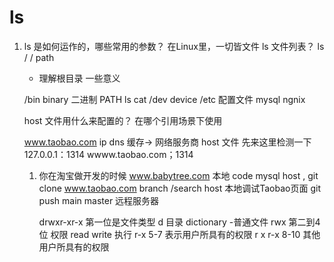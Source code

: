 # ls

1. ls 是如何运作的，哪些常用的参数？
    在Linux里，一切皆文件
    ls 文件列表？  ls /     / path
    - 理解根目录 一些意义

    /bin  binary 二进制  PATH ls  cat 
    /dev device
    /etc  配置文件 mysql  ngnix

    host 文件用什么来配置的？ 在哪个引用场景下使用

    www.taobao.com ip dns 缓存-> 网络服务商
    host 文件 先来这里检测一下
    127.0.0.1：1314  wwww.taobao.com；1314



    1. 你在淘宝做开发的时候
        www.babytree.com  本地 code mysql host ,
        git clone www.taobao.com branch  /search
        host  本地调试Taobao页面
        git push main master 远程服务器


        drwxr-xr-x
        第一位是文件类型      d 目录 dictionary  -普通文件
        rwx  第二到4位   权限   read write  执行
        r-x  5-7  表示用户所具有的权限  r  x
        r-x  8-10  其他用户所具有的权限